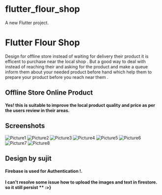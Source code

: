 # flutter_flour_shop

A new Flutter project.

# Flutter Flour Shop 

Design for offline store instead of waiting for delivery their product it is efficent to purchase near the local shop .
But a good way to deal with instead of reaching their and asking for the product and make a queue inform them about your needed product before hand which help them to prepare your product before you reach near them . 

## Offline Store Online Product 

#### Yes! this is suitable to improve the local product quality and price as per the users review in their areas.

## Screenshots

![Picture1](https://user-images.githubusercontent.com/55569677/188224763-e7da0aa9-86b1-40e2-a512-9a4464e58280.png)
![Picture2](https://user-images.githubusercontent.com/55569677/188224776-ad25c89a-356d-4536-aadd-213dd4839f3f.png)
![Picture3](https://user-images.githubusercontent.com/55569677/188224783-0adad56d-9b82-408d-ba7c-58a9dad6c541.png)
![Picture4](https://user-images.githubusercontent.com/55569677/188224793-1c4f1a0d-2487-487d-9ae9-041afcb4206b.png)
![Picture5](https://user-images.githubusercontent.com/55569677/188224804-095f49da-c501-4849-8d4c-806d425479c0.png)
![Picture6](https://user-images.githubusercontent.com/55569677/188224816-a4fce951-1931-498d-b1ee-7f984b1b2332.png)
![Picture7](https://user-images.githubusercontent.com/55569677/188224817-95398e37-7913-4552-a259-ca557ceb0f87.png)
![Picture8](https://user-images.githubusercontent.com/55569677/188224823-5f846eb3-6c8e-40ac-b4b4-c5a0b7ca67e6.png)

## Design by sujit 

#### Firebase is used for Authentication !. 

#### I can't resolve some issue how to upload the images and text in firestore. so it still persist ** :>}
